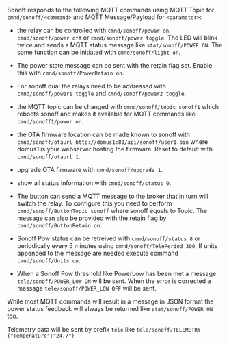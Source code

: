 Sonoff responds to the following MQTT commands using MQTT Topic for ```cmnd/sonoff/<command>``` and MQTT Message/Payload for ```<parameter>```:

- the relay can be controlled with ```cmnd/sonoff/power on```, ```cmnd/sonoff/power off``` or ```cmnd/sonoff/power toggle```. The LED will blink twice and sends a MQTT status message like ```stat/sonoff/POWER ON```. The same function can be initiated with ```cmnd/sonoff/light on```.

- The power state message can be sent with the retain flag set. Enable this with ```cmnd/sonoff/PowerRetain on```.

- For sonoff dual the relays need to be addressed with ```cmnd/sonoff/power1 toggle``` and ```cmnd/sonoff/power2 toggle```.

- the MQTT topic can be changed with ```cmnd/sonoff/topic sonoff1``` which reboots sonoff and makes it available for MQTT commands like ```cmnd/sonoff1/power on```.

- the OTA firmware location can be made known to sonoff with ```cmnd/sonoff/otaurl http://domus1:80/api/sonoff/user1.bin``` where domus1 is your webserver hosting the firmware. Reset to default with ```cmnd/sonoff/otaurl 1```.

- upgrade OTA firmware with ```cmnd/sonoff/upgrade 1```.

- show all status information with ```cmnd/sonoff/status 0```.

- The button can send a MQTT message to the broker that in turn will switch the relay. To configure this you need to perform ```cmnd/sonoff/ButtonTopic sonoff``` where sonoff equals to Topic. The message can also be provided with the retain flag by ```cmnd/sonoff/ButtonRetain on```.

- Sonoff Pow status can be retreived with ```cmnd/sonoff/status 8``` or periodically every 5 minutes using ```cmnd/sonoff/TelePeriod 300```. If units appended to the message are needed execute command ```cmnd/sonoff/Units on```.

- When a Sonoff Pow threshold like PowerLow has been met a message ```tele/sonoff/POWER_LOW ON``` will be sent. When the error is corrected a message ```tele/sonoff/POWER_LOW OFF``` will be sent.

While most MQTT commands will result in a message in JSON format the power status feedback will always be returned like ```stat/sonoff/POWER ON``` too.

Telemetry data will be sent by prefix ```tele``` like ```tele/sonoff/TELEMETRY {"Temperature":"24.7"}```
